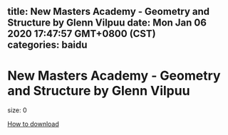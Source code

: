 
title: New Masters Academy - Geometry and Structure by Glenn Vilpuu
date: Mon Jan 06 2020 17:47:57 GMT+0800 (CST)    
categories: baidu
---

# New Masters Academy - Geometry and Structure by Glenn Vilpuu
size: 0
 
 

[How to download](https://bpcam.bemobtrk.com/go/2ceec3aa-1ca2-46d6-b9ff-aaa5c184517c?jno=5409)
